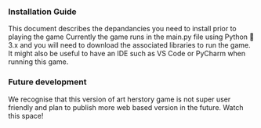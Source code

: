### Installation Guide
This document describes the depandancies you need to install prior to playing the game
Currently the game runs in the main.py file using Python 🐍 3.x and you will need to download the associated libraries to run the game. It might also be useful to have an IDE such as VS Code or PyCharm when running this game.

### Future development
We recognise that this version of art herstory game is not super user friendly and plan to publish more web based version in the future. Watch this space!
